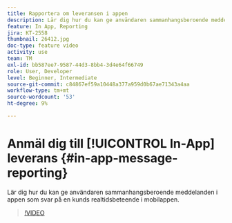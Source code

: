 ```yaml
---
title: Rapportera om leveransen i appen
description: Lär dig hur du kan ge användaren sammanhangsberoende meddelanden i appen som svar på en kunds realtidsbeteende i mobilappen.
feature: In App, Reporting
jira: KT-2558
thumbnail: 26412.jpg
doc-type: feature video
activity: use
team: TM
exl-id: bb587ee7-9587-44d3-8bb4-3d4e64f66749
role: User, Developer
level: Beginner, Intermediate
source-git-commit: c84867ef59a10448a377a959d0b67ae71343a4aa
workflow-type: tm+mt
source-wordcount: '53'
ht-degree: 9%

---
```


# Anmäl dig till [!UICONTROL In-App] leverans {#in-app-message-reporting}

Lär dig hur du kan ge användaren sammanhangsberoende meddelanden i appen som svar på en kunds realtidsbeteende i mobilappen.

>[!VIDEO](https://video.tv.adobe.com/v/26412?quality=12&learn=on)

